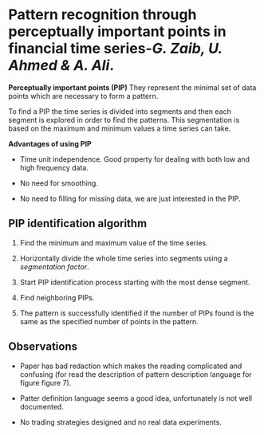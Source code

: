 # Pattern recognition through perceptually important points in financial time series-*G. Zaib, U. Ahmed & A. Ali*.

**Perceptually important points (PIP)** They represent the minimal set of data points which are necessary to form a pattern.

To find a PIP the time series is divided into segments and then each segment is explored in order to find the patterns. This segmentation is based on the maximum and minimum values a time series can take.

**Advantages of using PIP**
* Time unit independence. Good property for dealing with both low and high frequency data.

* No need for smoothing.

* No need to filling for missing data, we are just interested in the PIP.

## PIP identification algorithm

1. Find the minimum and maximum value of the time series.

2. Horizontally divide the whole time series into segments using a *segmentation factor*.

3. Start PIP identification process starting with the most dense segment.

4. Find neighboring PIPs.

5. The pattern is successfully identified if the number of PIPs found is the same as the specified number of points in the pattern.

## Observations

* Paper has bad redaction which makes the reading complicated and confusing (for read the description of pattern description language  for figure figure 7).

* Patter definition language seems a good idea, unfortunately is not well documented.

* No trading strategies designed and no real data experiments.

